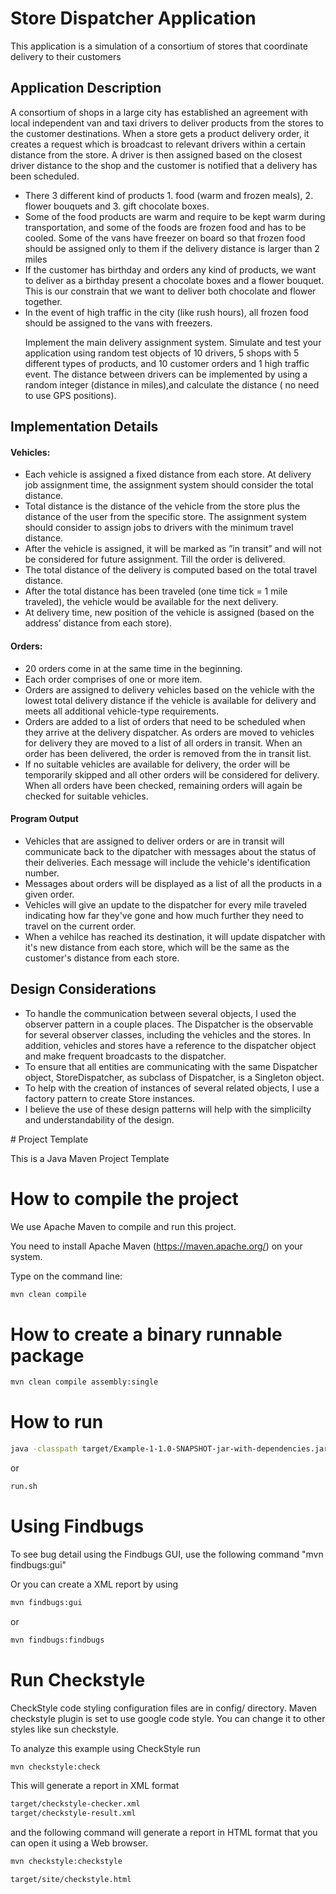 <h1>Store Dispatcher Application</h1>
<p>This application is a simulation of a consortium of stores that coordinate delivery to their customers</p>
<h2>Application Description</h2>
<p>A consortium of shops in a large city has established an agreement with local independent van and
taxi drivers to deliver products from the stores to the customer destinations. When a store gets a
product delivery order, it creates a request which is broadcast to relevant drivers within a certain
distance from the store. A driver is then assigned based on the closest driver distance to the shop
and the customer is notified that a delivery has been scheduled.</p>
<ul>
	<li>
		There 3 different kind of products 1. food (warm and frozen meals), 2. flower bouquets
		and 3. gift chocolate boxes.
	</li>
	<li>
		Some of the food products are warm and require to be kept warm during transportation, and
		some of the foods are frozen food and has to be cooled. Some of the vans have freezer on
		board so that frozen food should be assigned only to them if the delivery distance is larger
		than 2 miles
	</li>
	<li>
		If the customer has birthday and orders any kind of products, we want to deliver as a birthday
		present a chocolate boxes and a flower bouquet. This is our constrain that we want to deliver
		both chocolate and flower together.
	</li>
	<li>
		In the event of high traffic in the city (like rush hours), all frozen food should be assigned to
		the vans with freezers.
	</li>
	<p>
		Implement the main delivery assignment system. Simulate and test your application using
		random test objects of 10 drivers, 5 shops with 5 different types of products, and 10 customer
		orders and 1 high traffic event. The distance between drivers can be implemented by using a
		random integer (distance in miles),and calculate the distance ( no need to use GPS positions).
	</p>
</ul>
<h2>Implementation Details</h2>
<h4>Vehicles:</h4>
<ul>
	<li>
		Each vehicle is assigned a fixed distance from each store. At delivery job assignment time,
		the assignment system should consider the total distance.
	</li>
	<li>
		Total distance is the distance of the vehicle from the store plus the distance of the user from
		the specific store. The assignment system should consider to assign jobs to drivers with the minimum travel distance.
	</li>
	<li>
		After the vehicle is assigned, it will be marked as ”in transit” and will not be considered for
		future assignment. Till the order is delivered.
	</li>
	<li>
		The total distance of the delivery is computed based on the total travel distance.
	</li>
	<li>
		After the total distance has been traveled (one time tick = 1 mile traveled), the vehicle would
		be available for the next delivery.
	</li>
	<li>
		At delivery time, new position of the vehicle is assigned (based on the address’ distance from each store).
	</li>
</ul>
<h4>Orders:</h4>
<ul>
	<li>
		 20 orders come in at the same time in the beginning.
	</li>
	<li>
		Each order comprises of one or more item.
	</li>
	<li>
		Orders are assigned to delivery vehicles based on the vehicle with the lowest total delivery distance
		if the vehicle is available for delivery and meets all additional vehicle-type requirements.
	</li>
	<li>
		Orders are added to a list of orders that need to be scheduled when they arrive at the delivery dispatcher.
		As orders are moved to vehicles for delivery they are moved to a list of all orders in transit.  When an order
		has been delivered, the order is removed from the in transit list.
	</li>
	<li>
		If no suitable vehicles are available for delivery, the order will be temporarily skipped and all other orders will 
		be considered for delivery.  When all orders have been checked, remaining orders will again be checked for suitable vehicles.
	</li>
</ul>
<h4>Program Output</h4>
<ul>
	<li>
		Vehicles that are assigned to deliver orders or are in transit will communicate back to the dipatcher with messages about the status
		of their deliveries.  Each message will include the vehicle's identification number.
	</li>
	<li>
		Messages about orders will be displayed as a list of all the products in a given order.
	</li>
	<li>
		Vehicles will give an update to the dispatcher for every mile traveled indicating how far they've gone and how much further they need to 
		travel on the current order.
	</li>
	<li>
		When a vehilce has reached its destination, it will update dispatcher with it's new distance from each store, which will be the same as the customer's 
		distance from each store.
	</li>
</ul>
<h2>Design Considerations</h2>
<ul>
	<li>To handle the communication between several objects, I used the observer pattern in a couple places.
		The Dispatcher is the observable for several observer classes, including the vehicles and the stores.
		In addition, vehicles and stores have a reference to the dispatcher object and make frequent broadcasts to the dispatcher.
	</li>
	<li>
		To ensure that all entities are communicating with the same Dispatcher object, StoreDispatcher, as subclass of Dispatcher,
		is a Singleton object.
	</li>
	<li>
		To help with the creation of instances of several related objects, I use a factory pattern to create Store instances.
	</li>
	<li>
		I believe the use of these design patterns will help with the simplicilty and understandability of the design.
	</li>
</ul>
# Project Template

This is a Java Maven Project Template


# How to compile the project

We use Apache Maven to compile and run this project. 

You need to install Apache Maven (https://maven.apache.org/)  on your system. 

Type on the command line: 

```bash
mvn clean compile
```

# How to create a binary runnable package 


```bash
mvn clean compile assembly:single
```


# How to run


```bash
java -classpath target/Example-1-1.0-SNAPSHOT-jar-with-dependencies.jar edu.bu.met.cs665.Main
```

or


```bash
run.sh 
```

# Using Findbugs 

To see bug detail using the Findbugs GUI, use the following command "mvn findbugs:gui"

Or you can create a XML report by using  


```bash
mvn findbugs:gui 
```

or 


```bash
mvn findbugs:findbugs
```

# Run Checkstyle 

CheckStyle code styling configuration files are in config/ directory. Maven checkstyle plugin is set to use google code style. 
You can change it to other styles like sun checkstyle. 

To analyze this example using CheckStyle run 

```bash
mvn checkstyle:check
```

This will generate a report in XML format


```bash
target/checkstyle-checker.xml
target/checkstyle-result.xml
```

and the following command will generate a report in HTML format that you can open it using a Web browser. 

```bash
mvn checkstyle:checkstyle
```

```bash
target/site/checkstyle.html
```